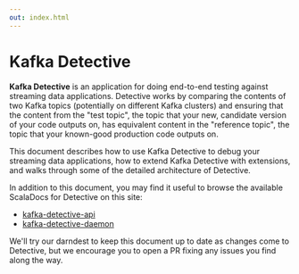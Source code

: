 ```yaml
---
out: index.html
---
```


# Kafka Detective

**Kafka Detective** is an application for doing end-to-end testing against streaming data
applications. Detective works by comparing the contents of two Kafka topics (potentially on
different Kafka clusters) and ensuring that the content from the "test topic", the topic that your
new, candidate version of your code outputs on, has equivalent content in the "reference topic", the
topic that your known-good production code outputs on.

This document describes how to use Kafka Detective to debug your streaming data applications, how to
extend Kafka Detective with extensions, and walks through some of the detailed architecture of
Detective.

In addition to this document, you may find it useful to browse the available ScalaDocs for Detective
on this site:

* [kafka-detective-api](scaladocs/kafka-detective-api)
* [kafka-detective-daemon](scaladocs/kafka-detective-daemon)

We'll try our darndest to keep this document up to date as changes come to Detective, but we
encourage you to open a PR fixing any issues you find along the way.
